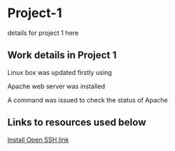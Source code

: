 # Project-1
details for project 1 here

## Work details in Project 1

Linux box was updated firstly using

Apache web server was installed

A command was issued to check the status of Apache

## Links to resources used below

[Install Open SSH link](https://learn.microsoft.com/en-us/windows-server/administration/openssh/openssh_install_firstuse?tabs=powershell)
